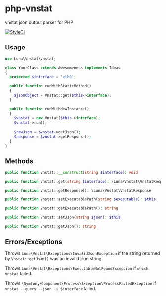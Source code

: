 # php-vnstat
vnstat json output parser for PHP

[![StyleCI](https://styleci.io/repos/75982156/shield?branch=master)](https://styleci.io/repos/75982156)

## Usage

```php
use Luna\Vnstat\Vnstat;

class YourClass extends Awesomeness implements Ideas
{
  protected $interface = 'eth0';

  public function runWithStaticMethod()
  {    
    $jsonObject = Vnstat::get($this->interface);
  }
  
  public function runWithNewInstance()
  {
    $vnstat = new Vnstat($this->interface);
    $vnstat->run();
    
    $rawJson = $vnstat->getJson();
    $response = $vnstat->getResponse();
  }
}
```

## Methods

```php
public function Vnstat::__construct(string $interface): void
```

```php
public function Vnstat::get(string $interface): \Luna\Vnstat\VnstatResponse
```

```php
public function Vnstat::getResponse(): \Luna\Vnstat\VnstatResponse
```

```php
public function Vnstat::setExecutablePath(string $executable): $this
```

```php
public function Vnstat::getExecutablePath(): string
```

```php
public function Vnstat::setJson(string $json): $this
```

```php
public function Vnstat::getJson(): string
```

## Errors/Exceptions

Throws `Luna\Vnstat\Exceptions\InvalidJsonException` if the string returned by `Vnstat::getJson()` was an invalid json string.

Throws `Luna\Vnstat\Exceptions\ExecutableNotFoundException` if `which vnstat` failed.

Throws `\Symfony\Component\Process\Exception\ProcessFailedException` if `vnstat --query --json -i $interface` failed.

